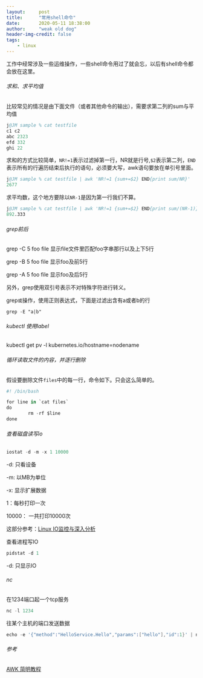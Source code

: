 ```yaml
---
layout:     post
title:      "常用shell命令"
date:       2020-05-11 18:38:00
author:     "weak old dog"
header-img-credit: false
tags:
    - linux
---
```


工作中经常涉及一些运维操作，一些shell命令用过了就会忘，以后有shell命令都会放在这里。

###### 求和、求平均值
比较常见的情况是由下面文件（或者其他命令的输出），需要求第二列的sum与平均值
```s
j@JM sample % cat testfile
c1 c2
abc 2323
efd 332
ghi 22
```
求和的方式比较简单，`NR!=1`表示过滤掉第一行，NR就是行号,`$2`表示第二列，`END`表示所有的行遍历结束后执行的语句，必须要大写，awk语句要放在单引号里面。
```s
j@JM sample % cat testfile | awk 'NR!=1 {sum+=$2} END{print sum/NR}'
2677
```
求平均数，这个地方要除以`NR-1`是因为第一行我们不算。
```s
j@JM sample % cat testfile | awk 'NR!=1 {sum+=$2} END{print sum/(NR-1)}'
892.333
```
###### grep前后
grep -C 5 foo file 显示file文件里匹配foo字串那行以及上下5行

grep -B 5 foo file 显示foo及前5行

grep -A 5 foo file 显示foo及后5行

另外，grep使用双引号表示不对特殊字符进行转义。

grep`或`操作，使用正则表达式，下面是过滤出含有a或者b的行

`grep -E "a|b"`

###### kubectl 使用label
kubectl get pv -l kubernetes.io/hostname=nodename

###### 循环读取文件的内容，并逐行删除
假设要删除文件`files`中的每一行，命令如下。只会这么简单的。
```s
#! /bin/bash

for line in `cat files`
do
        rm -rf $line
done
```

###### 查看磁盘读写io
```s
iostat -d -m -x 1 10000
```
-d: 只看设备

-m: 以MB为单位

-x: 显示扩展数据

1：每秒打印一次

10000： 一共打印10000次

这部分参考：[Linux IO监控与深入分析](https://jaminzhang.github.io/os/Linux-IO-Monitoring-and-Deep-Analysis/)

查看进程写IO
```s
pidstat -d 1
```

-d: 只显示IO


###### nc
在1234端口起一个tcp服务
```s
nc -l 1234
```
往某个主机的端口发送数据
```s
echo -e '{"method":"HelloService.Hello","params":["hello"],"id":1}' | nc localhost 1234
```

###### 参考
[AWK 简明教程](https://coolshell.cn/articles/9070.html)
